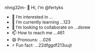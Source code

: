 nhng32m- 👋 Hi, I’m @fertyks
- 👀 I’m interested in ...
- 🌱 I’m currently learning ...123
- 💞️ I’m looking to collaborate on ...dsrew
- 📫 How to reach me ...461
- 😄 Pronouns: ...026
- ⚡ Fun fact: ...22dfggdf213uujt
<!---rhtwqe
fertyks/fertyks is a ✨ special ✨ repository becauseasf its 123README.md` (this file) appears on your GitHub profil45ewf5e366
You can click the Preview link to take a look at your changes.f
gddg645
ds
